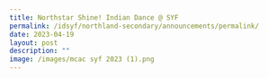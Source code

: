 ```yaml
---
title: Northstar Shine! Indian Dance @ SYF
permalink: /idsyf/northland-secondary/announcements/permalink/
date: 2023-04-19
layout: post
description: ""
image: /images/mcac syf 2023 (1).png
---
```

